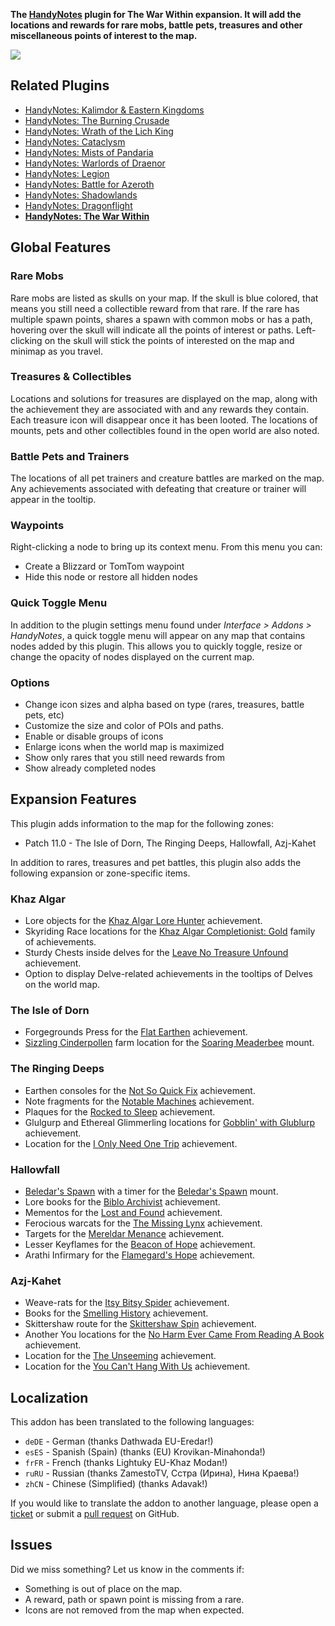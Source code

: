 **The [HandyNotes](https://www.curseforge.com/wow/addons/handynotes) plugin for The War Within expansion. It will add the locations and rewards for rare mobs, battle pets, treasures and other miscellaneous points of interest to the map.**

![](https://media.forgecdn.net/attachments/949/33/banner-war-within.png)

## Related Plugins

* [HandyNotes: Kalimdor & Eastern Kingdoms](https://www.curseforge.com/wow/addons/handynotes-kalimdor-eastern-kingdoms)
* [HandyNotes: The Burning Crusade](https://www.curseforge.com/wow/addons/handynotes-the-burning-crusade)
* [HandyNotes: Wrath of the Lich King](https://www.curseforge.com/wow/addons/handynotes-wrath-of-the-lich-king)
* [HandyNotes: Cataclysm](https://www.curseforge.com/wow/addons/handynotes-cataclysm)
* [HandyNotes: Mists of Pandaria](https://www.curseforge.com/wow/addons/handynotes-mists-of-pandaria)
* [HandyNotes: Warlords of Draenor](https://www.curseforge.com/wow/addons/handynotes-warlords-of-draenor)
* [HandyNotes: Legion](https://www.curseforge.com/wow/addons/handynotes-legion)
* [HandyNotes: Battle for Azeroth](https://www.curseforge.com/wow/addons/handynotes-battle-for-azeroth)
* [HandyNotes: Shadowlands](https://www.curseforge.com/wow/addons/handynotes-shadowlands)
* [HandyNotes: Dragonflight](https://www.curseforge.com/wow/addons/handynotes-dragonflight)
* **[HandyNotes: The War Within](https://www.curseforge.com/wow/addons/handynotes-the-war-within)**

## Global Features

### Rare Mobs

Rare mobs are listed as skulls on your map. If the skull is blue colored, that means you still need a collectible reward from that rare. If the rare has multiple spawn points, shares a spawn with common mobs or has a path, hovering over the skull will indicate all the points of interest or paths. Left-clicking on the skull will stick the points of interested on the map and minimap as you travel.

### Treasures & Collectibles

Locations and solutions for treasures are displayed on the map, along with the achievement they are associated with and any rewards they contain. Each treasure icon will disappear once it has been looted. The locations of mounts, pets and other collectibles found in the open world are also noted.

### Battle Pets and Trainers

The locations of all pet trainers and creature battles are marked on the map. Any achievements associated with defeating that creature or trainer will appear in the tooltip.

### Waypoints

Right-clicking a node to bring up its context menu. From this menu you can:

* Create a Blizzard or TomTom waypoint
* Hide this node or restore all hidden nodes

### Quick Toggle Menu

In addition to the plugin settings menu found under *Interface > Addons > HandyNotes*, a quick toggle menu will appear on any map that contains nodes added by this plugin. This allows you to quickly toggle, resize or change the opacity of nodes displayed on the current map.

### Options

* Change icon sizes and alpha based on type (rares, treasures, battle pets, etc)
* Customize the size and color of POIs and paths.
* Enable or disable groups of icons
* Enlarge icons when the world map is maximized
* Show only rares that you still need rewards from
* Show already completed nodes

## Expansion Features

This plugin adds information to the map for the following zones:

* Patch 11.0 - The Isle of Dorn, The Ringing Deeps, Hallowfall, Azj-Kahet

In addition to rares, treasures and pet battles, this plugin also adds the following expansion or zone-specific items.

### Khaz Algar

* Lore objects for the [Khaz Algar Lore Hunter](https://www.wowhead.com/achievement=40762) achievement.
* Skyriding Race locations for the [Khaz Algar Completionist: Gold](https://www.wowhead.com/achievement=40354) family of achievements.
* Sturdy Chests inside delves for the [Leave No Treasure Unfound](https://www.wowhead.com/achievement=40506) achievement.
* Option to display Delve-related achievements in the tooltips of Delves on the world map.

### The Isle of Dorn

* Forgegrounds Press for the [Flat Earthen](https://www.wowhead.com/achievement=40606) achievement.
* [Sizzling Cinderpollen](https://www.wowhead.com/item=225557) farm location for the [Soaring Meaderbee](https://www.wowhead.com/item=223153) mount.

### The Ringing Deeps

* Earthen consoles for the [Not So Quick Fix](https://www.wowhead.com/achievement=40473) achievement.
* Note fragments for the [Notable Machines](https://www.wowhead.com/achievement=40628) achievement.
* Plaques for the [Rocked to Sleep](https://www.wowhead.com/achievement=40504) achievement.
* Glulgurp and Ethereal Glimmerling locations for [Gobblin' with Glublurp](https://www.wowhead.com/achievement=40614) achievement.
* Location for the [I Only Need One Trip](https://www.wowhead.com/achievement=40623) achievement.

### Hallowfall

* [Beledar's Spawn](https://www.wowhead.com/npc=207802) with a timer for the [Beledar's Spawn](https://www.wowhead.com/item=223315) mount.
* Lore books for the [Biblo Archivist](https://www.wowhead.com/achievement=40622) achievement.
* Mementos for the [Lost and Found](https://www.wowhead.com/achievement=40618) achievement.
* Ferocious warcats for the [The Missing Lynx](https://www.wowhead.com/achievement=40625) achievement.
* Targets for the [Mereldar Menance](https://www.wowhead.com/achievement=40151) achievement.
* Lesser Keyflames for the [Beacon of Hope](https://www.wowhead.com/achievement=40308) achievement.
* Arathi Infirmary for the [Flamegard's Hope](https://www.wowhead.com/achievement=20594) achievement.

### Azj-Kahet

* Weave-rats for the [Itsy Bitsy Spider](https://www.wowhead.com/achievement=40624) achievement.
* Books for the [Smelling History](https://www.wowhead.com/achievement=40542) achievement.
* Skittershaw route for the [Skittershaw Spin](https://www.wowhead.com/achievement=40727) achievement.
* Another You locations for the [No Harm Ever Came From Reading A Book](https://www.wowhead.com/achievement=40632) achievement.
* Location for the [The Unseeming](https://www.wowhead.com/achievement=40633) achievement.
* Location for the [You Can't Hang With Us](https://www.wowhead.com/achievement=40634) achievement.

## Localization

This addon has been translated to the following languages:

* `deDE` - German (thanks Dathwada EU-Eredar!)
* `esES` - Spanish (Spain) (thanks (EU) Krovikan-Minahonda!)
* `frFR` - French (thanks Lightuky EU-Khaz Modan!)
* `ruRU` - Russian (thanks ZamestoTV, Сстра (Ирина), Нина Краева!)
* `zhCN` - Chinese (Simplified) (thanks Adavak!)

If you would like to translate the addon to another language, please open a [ticket](https://github.com/zarillion/handynotes-plugins/issues) or submit a [pull request](https://github.com/zarillion/handynotes-plugins/pulls) on GitHub.

## Issues

Did we miss something? Let us know in the comments if:

* Something is out of place on the map.
* A reward, path or spawn point is missing from a rare.
* Icons are not removed from the map when expected.
